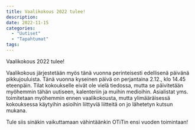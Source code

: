 ```yaml
---
title: Vaalikokous 2022 tulee!
description:
date: 2022-11-15
categories:
  - "Uutiset"
  - "Tapahtumat"
tags:
---
```


Vaalikokous 2022 tulee! 

Vaalikokous järjestetään myös tänä vuonna perinteisesti edellisenä päivänä pikkujouluista. Tänä vuonna kyseinen päivä on perjantaina 2.12., klo 14.45 eteenpäin. Tilat kokoukselle eivät ole vielä tiedossa, mutta se päivitetään myöhemmin tähän uutiseen, kalenteriin ja muihin medioihin. Asialistat yms. toimitetaan myöhemmin ennen vaalikokousta, mutta ylimääräisessä kokouksessa käytyihin asioihin liittyviä liitteitä on jo lähetetyn kutsun mukana.

Tule siis sinäkin vaikuttamaan vähintäänkin OTiTin ensi vuoden toimintaan!
